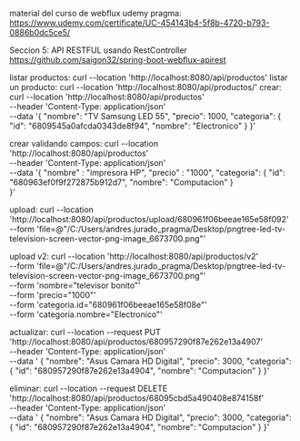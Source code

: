 material del curso de webflux udemy pragma: https://www.udemy.com/certificate/UC-454143b4-5f8b-4720-b793-0886b0dc5ce5/

Seccion 5: API RESTFUL usando RestController https://github.com/saigon32/spring-boot-webflux-apirest

listar productos: curl --location 'http://localhost:8080/api/productos'
listar un producto: curl --location 'http://localhost:8080/api/productos/<id>'
crear: curl --location 'http://localhost:8080/api/productos' \
--header 'Content-Type: application/json' \
--data '{
    "nombre": "TV Samsung LED 55",
    "precio": 1000,
    "categoria": {
        "id": "6809545a0afcda0343de8f94",
        "nombre": "Electronico"
    }
}'

crear validando campos:
curl --location 'http://localhost:8080/api/productos' \
--header 'Content-Type: application/json' \
--data '{
  "nombre" : "impresora HP",
   "precio" : "1000",
   "categoria": {
      "id": "680963ef0f9f272875b912d7",
      "nombre": "Computacion"
   }  
}'

upload: curl --location 'http://localhost:8080/api/productos/upload/680961f06beeae165e58f092' \
--form 'file=@"/C:/Users/andres.jurado_pragma/Desktop/pngtree-led-tv-television-screen-vector-png-image_6673700.png"'

upload v2:
curl --location 'http://localhost:8080/api/productos/v2' \
--form 'file=@"/C:/Users/andres.jurado_pragma/Desktop/pngtree-led-tv-television-screen-vector-png-image_6673700.png"' \
--form 'nombre="televisor bonito"' \
--form 'precio="1000"' \
--form 'categoria.id="680961f06beeae165e58f08e"' \
--form 'categoria.nombre="Electronico"'

actualizar:
curl --location --request PUT 'http://localhost:8080/api/productos/680957290f87e262e13a4907' \
--header 'Content-Type: application/json' \
--data ' {
        "nombre": "Asus Camara HD Digital",
        "precio": 3000,
        "categoria": {
            "id": "680957290f87e262e13a4904",
            "nombre": "Computacion"
        }
}'

eliminar:
curl --location --request DELETE 'http://localhost:8080/api/productos/68095cbd5a490408e874158f' \
--header 'Content-Type: application/json' \
--data ' {
        "nombre": "Asus Camara HD Digital",
        "precio": 3000,
        "categoria": {
            "id": "680957290f87e262e13a4904",
            "nombre": "Computacion"
        }
}'
